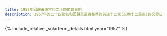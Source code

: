```yaml
---
title: 1957年回歸黃道宮和二十四節氣日期
description: 1957年的二十四節氣和回歸黃道為基準的黃道十二宮(又稱十二星座)的交界日期，常見於西洋占星術和星座運程
---
```

{% include_relative _solarterm_details.html year="1957" %}
